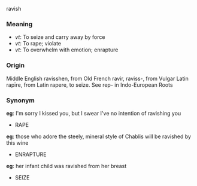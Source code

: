 ravish
### Meaning
+ _vt_: To seize and carry away by force
+ _vt_: To rape; violate
+ _vt_: To overwhelm with emotion; enrapture

### Origin

Middle English ravisshen, from Old French ravir, raviss-, from Vulgar Latin rapīre, from Latin rapere, to seize. See rep- in Indo-European Roots

### Synonym

__eg__: I'm sorry I kissed you, but I swear I've no intention of ravishing you

+ RAPE

__eg__: those who adore the steely, mineral style of Chablis will be ravished by this wine

+ ENRAPTURE

__eg__: her infant child was ravished from her breast

+ SEIZE


